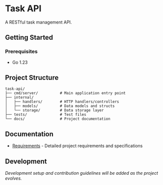 # Task API

A RESTful task management API.

## Getting Started

### Prerequisites

- Go 1.23

## Project Structure

```text
task-api/
├── cmd/server/          # Main application entry point
├── internal/
│   ├── handlers/        # HTTP handlers/controllers
│   ├── models/          # Data models and structs
│   └── storage/         # Data storage layer
├── tests/               # Test files
└── docs/                # Project documentation
```

## Documentation

- [Requirements](docs/requirements.md) - Detailed project requirements and specifications

## Development

_Development setup and contribution guidelines will be added as the project evolves._

